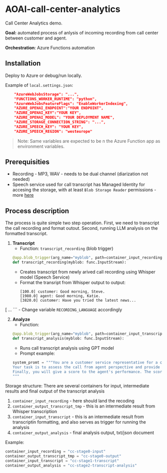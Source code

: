 # AOAI-call-center-analytics

Call Center Analytics demo. 

**Goal:** automated process of anlysis of incoming recording from call center between customer and agent.

**Orchestration**: Azure Functions automation

## Installation
Deploy to Azure or debug/run locally.

Example of `local.settings.json`:
```JSON
    "AzureWebJobsStorage": "...",
    "FUNCTIONS_WORKER_RUNTIME": "python",
    "AzureWebJobsFeatureFlags": "EnableWorkerIndexing",
    "AZURE_OPENAI_ENDPOINT":"YOUR ENDPOINT",
    "AZURE_OPENAI_KEY":"YOUR KEY",
    "AZURE_OPENAI_MODEL": "YOUR DEPLOYMENT NAME",
    "AZURE_STORAGE_CONNECTION_STRING": "...",
    "AZURE_SPEECH_KEY": "YOUR KEY",
    "AZURE_SPEECH_REGION": "westeurope"
```
> Note: Same variables are expected to be n the Azure Function app as environment variables.


## Prerequisities
- Recording - MP3, WAV - needs to be dual channel (diarization not needed)
- Speech service used for call transcript has Managed Identity for accesing the storage, with at least `Blob Storage Reader` permissions - more [here](https://learn.microsoft.com/en-us/azure/ai-services/speech-service/batch-transcription-audio-data?tabs=portal#enable-system-assigned-managed-identity-for-the-speech-resource)

## Process description
The process is quite simple two step operation. First, we need to transcript the call recording and format outout. Second, running LLM analysis on the formatted transcript.


1. **Transcript**
    - Function: `transcript_recording` (blob trigger)
    ```Python
    @app.blob_trigger(arg_name="myblob", path=container_input_recording, connection="AZURE_STORAGE_CONNECTION_STRING") 
    def transcript_recording(myblob: func.InputStream):
    ```
    - Creates transcript from newly arived call recording using Whisper model (Speech Service)
    - Format the transript from Whisper output to output:
        ```
        [100.0] customer: Good morning, Steve.
        [1980.0] agent: Good morning, Katie.
        [3820.0] customer: Have you tried the latest news...
[       ...
        ```
    - Change variable `RECORDING_LANGUAGE` accordingly 

2. **Analyze**
    - Function: 
    ```Python
    @app.blob_trigger(arg_name="myblob", path=container_input_transcript, connection="AZURE_STORAGE_CONNECTION_STRING")
    def transcript_analysis(myblob: func.InputStream):
    ```
    - Runs call transcript analysis using GPT model
    - Prompt example:
    ```Python
    system_promt = """You are a customer service representative for a company that sells electronics. A customer has called in to inquire about the status of an order. The customer provides the order number and asks for an update. Respond to the customer's inquiry.
    Your task is to assess the call from agent perspective and provide feedback on the agent's performance. You can provide feedback on the agent's tone, empathy, and professionalism. You can also provide suggestions on how the agent can improve their performance.
    Finally, you will give a score to the agent's performance. The score should be between 1 and 5, with 1 being the lowest and 5 being the highest.
    """
    ```

Storage structure:
There are several containers for input, intermediate results and final output of the transcript analysis

1. `container_input_recording` - here should land the recoding
2. `container_output_transcript_tmp` - this is an intermediate result from Whisper transcription
3. `container_input_transcript` - this is an intermediate result from transcriptin formatting, and also serves as trigger for running the analysis
4. `container_output_analysis` - final analysis output, txt/json document

Example:
```Python
container_input_recording = "cc-stage0-input"
container_output_transcript_tmp = "cc-stage0-output"
container_input_transcript = "cc-stage1-transcript"
container_output_analysis = "cc-stage2-transcript-analysis"
```